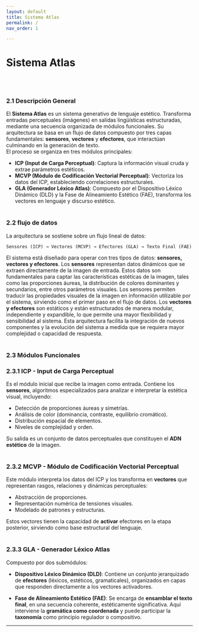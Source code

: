 ```yaml
---
layout: default
title: Sistema Atlas
permalink: /
nav_order: 1

---
```


# Sistema Atlas
<br><br>

### 2.1 Descripción General

El **Sistema Atlas** es un sistema generativo de lenguaje estético. Transforma entradas perceptuales (imágenes) en salidas lingüísticas estructuradas, mediante una secuencia organizada de módulos funcionales. Su arquitectura se basa en un flujo de datos compuesto por tres capas fundamentales: **sensores**, **vectores** y **efectores**, que interactúan culminando en la generación de texto.
<br>
El proceso se organiza en tres módulos principales:

- **ICP (Input de Carga Perceptual)**: Captura la información visual cruda y extrae parámetros estéticos.
- **MCVP (Módulo de Codificación Vectorial Perceptual)**: Vectoriza los datos del ICP, estableciendo correlaciones estructurales.
- **GLA (Generador Léxico Atlas)**: Compuesto por el Dispositivo Léxico Dinámico (DLD) y la Fase de Alineamiento Estético (FAE), transforma los vectores en lenguaje y discurso estético.
<br><br>

### 2.2 flujo de datos


La arquitectura se sostiene sobre un flujo lineal de datos:

```text
Sensores (ICP) → Vectores (MCVP) → Efectores (GLA) → Texto Final (FAE)
```

El sistema está diseñado para operar con tres tipos de datos: **sensores, vectores y efectores**. Los **sensores** representan datos dinámicos que se extraen directamente de la imagen de entrada. Estos datos son fundamentales para captar las características estéticas de la imagen, tales como las proporciones áureas, la distribución de colores dominantes y secundarios, entre otros parámetros visuales. Los sensores permiten traducir las propiedades visuales de la imagen en información utilizable por el sistema, sirviendo como el primer paso en el flujo de datos. Los **vectores y efectores** son estáticos y   están estructurados de manera modular, independiente y expandible, lo que permite una mayor flexibilidad y sensibilidad al sistema. Esta arquitectura facilita la integración de nuevos componentes y la evolución del sistema a medida que se requiera mayor complejidad o capacidad de respuesta.
<br><br>
### 2.3 Módulos Funcionales

### 2.3.1 ICP - Input de Carga Perceptual

Es el módulo inicial que recibe la imagen como entrada. Contiene los **sensores**, algoritmos especializados para analizar  e interpretar la estética visual, incluyendo:

- Detección de proporciones áureas y simetrías.
- Análisis de color (dominancia, contraste, equilibrio cromático).
- Distribución espacial de elementos.
- Niveles de complejidad y orden.

Su salida es un conjunto de datos perceptuales que constituyen el **ADN estético** de la imagen.
<br><br>
### 2.3.2 MCVP - Módulo de Codificación Vectorial Perceptual

Este módulo interpreta los datos del ICP y los transforma en **vectores** que representan rasgos, relaciones y dinámicas perceptuales:

- Abstracción de proporciones.
- Representación numérica de tensiones visuales.
- Modelado de patrones y estructuras.

Estos vectores tienen la capacidad de **activar** efectores en la etapa posterior, sirviendo como base estructural del lenguaje.
<br><br>
### 2.3.3 GLA - Generador Léxico Atlas

Compuesto por dos submódulos:


- **Dispositivo Léxico Dinámico (DLD)**: Contiene un conjunto jerarquizado de **efectores** (léxicos, estéticos, gramaticales), organizados en capas que responden directamente a los vectores activadores.


- **Fase de Alineamiento Estético (FAE)**: Se encarga de **ensamblar el texto final**, en una secuencia coherente, estéticamente significativa. Aquí interviene la **gramática como coordenada** y puede participar la **taxonomía** como principio regulador o compositivo.


---
